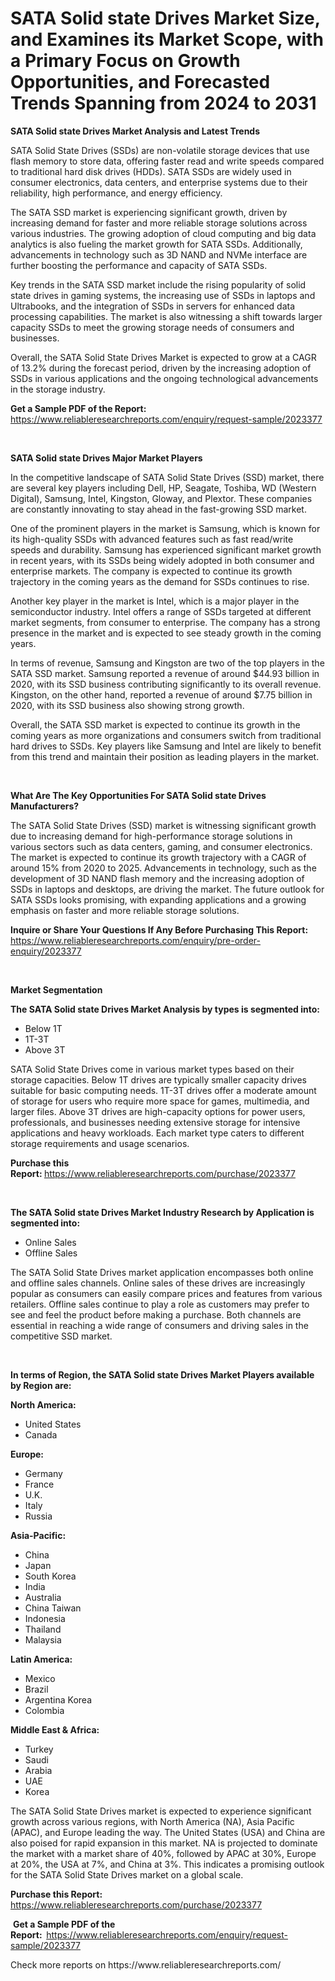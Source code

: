 <p><h1>SATA Solid state Drives Market Size, and Examines its Market Scope, with a Primary Focus on Growth Opportunities, and Forecasted Trends Spanning from 2024 to 2031</h1></p><p><strong>SATA Solid state Drives Market Analysis and Latest Trends</strong></p>
<p><p>SATA Solid State Drives (SSDs) are non-volatile storage devices that use flash memory to store data, offering faster read and write speeds compared to traditional hard disk drives (HDDs). SATA SSDs are widely used in consumer electronics, data centers, and enterprise systems due to their reliability, high performance, and energy efficiency.</p><p>The SATA SSD market is experiencing significant growth, driven by increasing demand for faster and more reliable storage solutions across various industries. The growing adoption of cloud computing and big data analytics is also fueling the market growth for SATA SSDs. Additionally, advancements in technology such as 3D NAND and NVMe interface are further boosting the performance and capacity of SATA SSDs.</p><p>Key trends in the SATA SSD market include the rising popularity of solid state drives in gaming systems, the increasing use of SSDs in laptops and Ultrabooks, and the integration of SSDs in servers for enhanced data processing capabilities. The market is also witnessing a shift towards larger capacity SSDs to meet the growing storage needs of consumers and businesses.</p><p>Overall, the SATA Solid State Drives Market is expected to grow at a CAGR of 13.2% during the forecast period, driven by the increasing adoption of SSDs in various applications and the ongoing technological advancements in the storage industry.</p></p>
<p><strong>Get a Sample PDF of the Report:&nbsp;</strong> <a href="https://www.reliableresearchreports.com/enquiry/request-sample/2023377">https://www.reliableresearchreports.com/enquiry/request-sample/2023377</a></p>
<p>&nbsp;</p>
<p><strong>SATA Solid state Drives Major Market Players</strong></p>
<p><p>In the competitive landscape of SATA Solid State Drives (SSD) market, there are several key players including Dell, HP, Seagate, Toshiba, WD (Western Digital), Samsung, Intel, Kingston, Gloway, and Plextor. These companies are constantly innovating to stay ahead in the fast-growing SSD market.</p><p>One of the prominent players in the market is Samsung, which is known for its high-quality SSDs with advanced features such as fast read/write speeds and durability. Samsung has experienced significant market growth in recent years, with its SSDs being widely adopted in both consumer and enterprise markets. The company is expected to continue its growth trajectory in the coming years as the demand for SSDs continues to rise.</p><p>Another key player in the market is Intel, which is a major player in the semiconductor industry. Intel offers a range of SSDs targeted at different market segments, from consumer to enterprise. The company has a strong presence in the market and is expected to see steady growth in the coming years.</p><p>In terms of revenue, Samsung and Kingston are two of the top players in the SATA SSD market. Samsung reported a revenue of around $44.93 billion in 2020, with its SSD business contributing significantly to its overall revenue. Kingston, on the other hand, reported a revenue of around $7.75 billion in 2020, with its SSD business also showing strong growth.</p><p>Overall, the SATA SSD market is expected to continue its growth in the coming years as more organizations and consumers switch from traditional hard drives to SSDs. Key players like Samsung and Intel are likely to benefit from this trend and maintain their position as leading players in the market.</p></p>
<p>&nbsp;</p>
<p><strong>What Are The Key Opportunities For SATA Solid state Drives Manufacturers?</strong></p>
<p><p>The SATA Solid State Drives (SSD) market is witnessing significant growth due to increasing demand for high-performance storage solutions in various sectors such as data centers, gaming, and consumer electronics. The market is expected to continue its growth trajectory with a CAGR of around 15% from 2020 to 2025. Advancements in technology, such as the development of 3D NAND flash memory and the increasing adoption of SSDs in laptops and desktops, are driving the market. The future outlook for SATA SSDs looks promising, with expanding applications and a growing emphasis on faster and more reliable storage solutions.</p></p>
<p><strong>Inquire or Share Your Questions If Any Before Purchasing This Report:</strong> <a href="https://www.reliableresearchreports.com/enquiry/pre-order-enquiry/2023377">https://www.reliableresearchreports.com/enquiry/pre-order-enquiry/2023377</a></p>
<p>&nbsp;</p>
<p><strong>Market Segmentation</strong></p>
<p><strong>The SATA Solid state Drives Market Analysis by types is segmented into:</strong></p>
<p><ul><li>Below 1T</li><li>1T-3T</li><li>Above 3T</li></ul></p>
<p><p>SATA Solid State Drives come in various market types based on their storage capacities. Below 1T drives are typically smaller capacity drives suitable for basic computing needs. 1T-3T drives offer a moderate amount of storage for users who require more space for games, multimedia, and larger files. Above 3T drives are high-capacity options for power users, professionals, and businesses needing extensive storage for intensive applications and heavy workloads. Each market type caters to different storage requirements and usage scenarios.</p></p>
<p><strong>Purchase this Report:&nbsp;</strong><a href="https://www.reliableresearchreports.com/purchase/2023377">https://www.reliableresearchreports.com/purchase/2023377</a></p>
<p>&nbsp;</p>
<p><strong>The SATA Solid state Drives Market Industry Research by Application is segmented into:</strong></p>
<p><ul><li>Online Sales</li><li>Offline Sales</li></ul></p>
<p><p>The SATA Solid State Drives market application encompasses both online and offline sales channels. Online sales of these drives are increasingly popular as consumers can easily compare prices and features from various retailers. Offline sales continue to play a role as customers may prefer to see and feel the product before making a purchase. Both channels are essential in reaching a wide range of consumers and driving sales in the competitive SSD market.</p></p>
<p>&nbsp;</p>
<p><strong>In terms of Region, the SATA Solid state Drives Market Players available by Region are:</strong></p>
<p>
    <p> <strong> North America: </strong>
        <ul>
            <li>United States</li>
            <li>Canada</li>
        </ul>
        </p> 
    <p> <strong> Europe: </strong>
        <ul>
            <li>Germany</li>
            <li>France</li>
            <li>U.K.</li>
            <li>Italy</li>
            <li>Russia</li>
        </ul>
        </p> 
    <p> <strong> Asia-Pacific: </strong>
        <ul>
            <li>China</li>
            <li>Japan</li>
            <li>South Korea</li>
            <li>India</li>
            <li>Australia</li>
            <li>China Taiwan</li>
            <li>Indonesia</li>
            <li>Thailand</li>
            <li>Malaysia</li>
        </ul>
        </p> 
    <p> <strong> Latin America: </strong>
        <ul>
            <li>Mexico</li>
            <li>Brazil</li>
            <li>Argentina Korea</li>
            <li>Colombia</li>
        </ul>
        </p> 
    <p> <strong> Middle East & Africa: </strong>
        <ul>
            <li>Turkey</li>
            <li>Saudi</li>
            <li>Arabia</li>
            <li>UAE</li>
            <li>Korea</li>
        </ul>
    </p>
    </p>
<p><p>The SATA Solid State Drives market is expected to experience significant growth across various regions, with North America (NA), Asia Pacific (APAC), and Europe leading the way. The United States (USA) and China are also poised for rapid expansion in this market. NA is projected to dominate the market with a market share of 40%, followed by APAC at 30%, Europe at 20%, the USA at 7%, and China at 3%. This indicates a promising outlook for the SATA Solid State Drives market on a global scale.</p></p>
<p><strong>Purchase this Report: </strong><a href="https://www.reliableresearchreports.com/purchase/2023377">https://www.reliableresearchreports.com/purchase/2023377</a></p>
<p>&nbsp;<strong>Get a Sample PDF of the Report:&nbsp;&nbsp;</strong><a href="https://www.reliableresearchreports.com/enquiry/request-sample/2023377">https://www.reliableresearchreports.com/enquiry/request-sample/2023377</a></p>
<p><strong></strong></p>
<p>Check more reports on https://www.reliableresearchreports.com/</p>